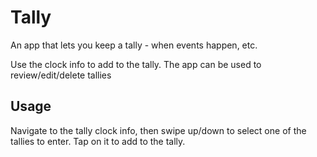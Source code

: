 # Tally

An app that lets you keep a tally - when events happen, etc.

Use the clock info to add to the tally. The app can be used to review/edit/delete tallies

## Usage

Navigate to the tally clock info, then swipe up/down to select one of the tallies to enter. Tap on it to add to the tally.
